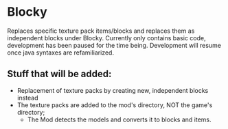 # Blocky
Replaces specific texture pack items/blocks and replaces them as independent blocks under Blocky. Currently only contains basic code, development has been paused for the time being. Development will resume once java syntaxes are refamiliarized. 

## Stuff that will be added:
-  Replacement of texture packs by creating new, independent blocks instead
  - The texture packs are added to the mod's directory, NOT the game's directory;
    - The Mod detects the models and converts it to blocks and items.
